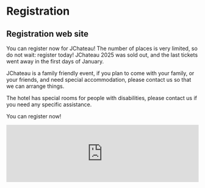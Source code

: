 # Registration

<!-- MACRO{snippet|debug=false|ignoreDownloadError=false|verbatim=false|file=src/site/resources/fragments/breadcrum.snippet.html} -->

## Registration web site

You can register now for JChateau! The number of places is very limited, so do not wait: register today! JChateau 2025 was sold out, and the last tickets went away in the first days of January. 

JChateau is a family friendly event, if you plan to come with your family, or your friends, and need special accommodation, please contact us so that we can arrange things.

The hotel has special rooms for people with disabilities, please contact us if you need any specific assistance.

You can register now!

<iframe id="haWidget" allowtransparency="true" src="https://www.helloasso.com/associations/bjpc/evenements/jchateau-2026/widget" style="width: 100%; border: none;" onload="window.addEventListener( 'message', e => { const dataHeight = e.data.height; const haWidgetElement = document.getElementById('haWidget'); haWidgetElement.height = dataHeight + 'px'; } )" ></iframe>